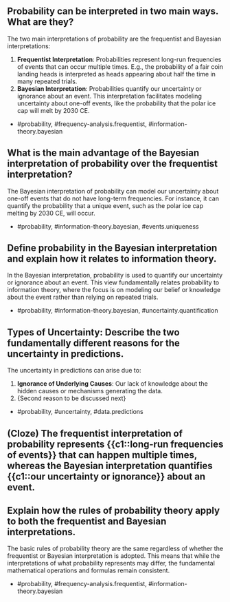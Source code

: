 ## Probability can be interpreted in two main ways. What are they?

The two main interpretations of probability are the frequentist and Bayesian interpretations:

1. **Frequentist Interpretation**: Probabilities represent long-run frequencies of events that can occur multiple times. E.g., the probability of a fair coin landing heads is interpreted as heads appearing about half the time in many repeated trials.
2. **Bayesian Interpretation**: Probabilities quantify our uncertainty or ignorance about an event. This interpretation facilitates modeling uncertainty about one-off events, like the probability that the polar ice cap will melt by 2030 CE.

- #probability, #frequency-analysis.frequentist, #information-theory.bayesian

## What is the main advantage of the Bayesian interpretation of probability over the frequentist interpretation?

The Bayesian interpretation of probability can model our uncertainty about one-off events that do not have long-term frequencies. For instance, it can quantify the probability that a unique event, such as the polar ice cap melting by 2030 CE, will occur. 

- #probability, #information-theory.bayesian, #events.uniqueness

## Define probability in the Bayesian interpretation and explain how it relates to information theory.

In the Bayesian interpretation, probability is used to quantify our uncertainty or ignorance about an event. This view fundamentally relates probability to information theory, where the focus is on modeling our belief or knowledge about the event rather than relying on repeated trials.

- #probability, #information-theory.bayesian, #uncertainty.quantification

## Types of Uncertainty: Describe the two fundamentally different reasons for the uncertainty in predictions.

The uncertainty in predictions can arise due to:

1. **Ignorance of Underlying Causes**: Our lack of knowledge about the hidden causes or mechanisms generating the data.
2. {Second reason to be discussed next}

- #probability, #uncertainty, #data.predictions

## (Cloze) The frequentist interpretation of probability represents {{c1::long-run frequencies of events}} that can happen multiple times, whereas the Bayesian interpretation quantifies {{c1::our uncertainty or ignorance}} about an event.

## Explain how the rules of probability theory apply to both the frequentist and Bayesian interpretations.

The basic rules of probability theory are the same regardless of whether the frequentist or Bayesian interpretation is adopted. This means that while the interpretations of what probability represents may differ, the fundamental mathematical operations and formulas remain consistent.

- #probability, #frequency-analysis.frequentist, #information-theory.bayesian